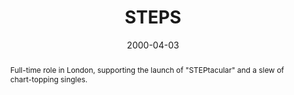 ---
eleventyExcludeFromCollections: true
permalink: "artists/steps/index.html"


layout: article.njk
title: STEPS
client: ARTISTdirect
partner: Byrne Blood Management
date: 2000-04-03
abstract: Full-time role in London, supporting the launch of "STEPtacular" and a slew of chart-topping singles.
headline: Steptacular!
thumbnail:
 - steps_600x600.jpg
collaborators:
 - Jack Wallington
 - Byrne Blood Management
text:
  - Following an idle conversation where it turned out I was the only person in
    the ARTISTdirect office in Los Angeles to have heard of STEPS, I embarked
    on a two year journey working with "superfan" Jack Wallington and their
    management at Byrne Blood.
  - As an group focused around larger-than-life personalities and a strong set
    of radio-friendly signles, the site went through an overhaul with every
    ongoing variant of their brand, which changed on every release.
  - Of particular note, I spent many, many hours breaking down TIF files from
    photo shoots to create animated GIFs of the bands signature dance moves, (i.e,
    their "STEPS").
media:
  - _placeholder.png
tags: web
---
